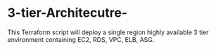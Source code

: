 # 3-tier-Architecutre-
This Terraform script will deploy a single region highly available 3 tier environment containing EC2, RDS, VPC, ELB, ASG.
